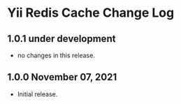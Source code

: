 # Yii Redis Cache Change Log


## 1.0.1 under development

- no changes in this release.

## 1.0.0 November 07, 2021

- Initial release.